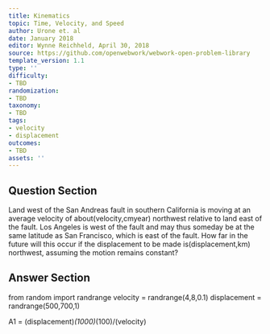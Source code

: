 ```yaml
---
title: Kinematics
topic: Time, Velocity, and Speed
author: Urone et. al
date: January 2018
editor: Wynne Reichheld, April 30, 2018
source: https://github.com/openwebwork/webwork-open-problem-library
template_version: 1.1
type: ''
difficulty:
- TBD
randomization:
- TBD
taxonomy:
- TBD
tags:
- velocity
- displacement
outcomes:
- TBD
assets: ''
---
```


## Question Section 

Land west of the San Andreas fault in southern California is moving at an average velocity of about(velocity,cmyear) northwest relative to land east of the fault. Los Angeles is west of the fault and may thus someday be at the same latitude as San Francisco, which is east of the fault. How far in the future will this occur if the displacement to be made is(displacement,km) northwest, assuming the motion remains constant?



## Answer Section

from random import randrange
velocity = randrange(4,8,0.1)
displacement = randrange(500,700,1)

A1 = (displacement)*(1000)*(100)/(velocity)